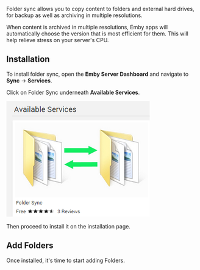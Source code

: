 Folder sync allows you to copy content to folders and external hard drives, for backup as well as archiving in multiple resolutions.

When content is archived in multiple resolutions, Emby apps will automatically choose the version that is most efficient for them. This will help relieve stress on your server's CPU.

## Installation

To install folder sync, open the **Emby Server Dashboard** and navigate to **Sync** -> **Services**. 

Click on Folder Sync underneath **Available Services**.

![](images/plugins/foldersync1.png)

Then proceed to install it on the installation page.

## Add Folders

Once installed, it's time to start adding Folders.